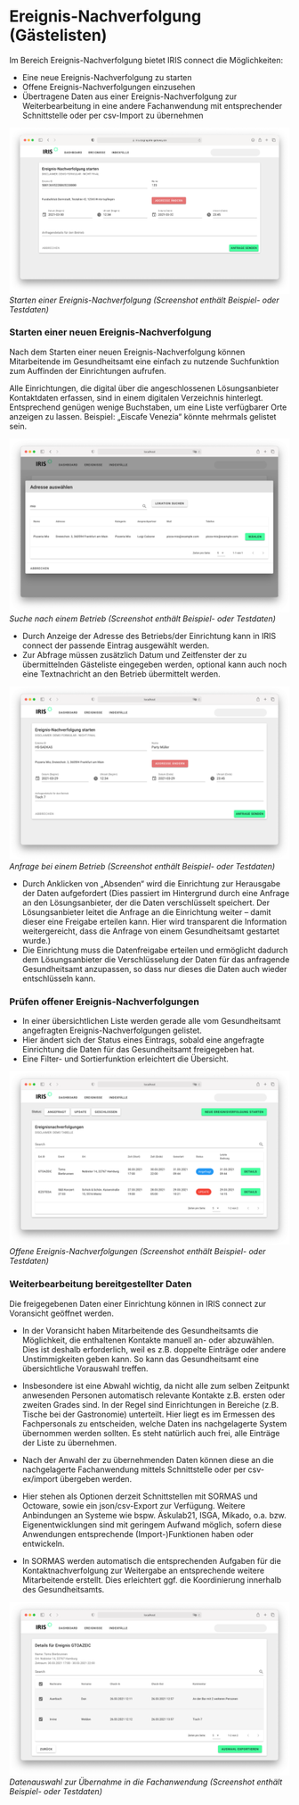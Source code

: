 # Ereignis-Nachverfolgung (Gästelisten)

Im Bereich Ereignis-Nachverfolgung bietet IRIS connect die Möglichkeiten:

* Eine neue Ereignis-Nachverfolgung zu starten
* Offene Ereignis-Nachverfolgungen einzusehen
* Übertragene Daten aus einer Ereignis-Nachverfolgung zur Weiterbearbeitung in eine andere Fachanwendung mit entsprechender Schnittstelle oder per csv-Import zu übernehmen

![IRIS_event_start_request](images/IRIS_event_start_request.png "Starten einer Ereignis-Nachverfolgung (Screenshot enthält Beispiel- oder Testdaten)")
_Starten einer Ereignis-Nachverfolgung (Screenshot enthält Beispiel- oder Testdaten)_


### Starten einer neuen Ereignis-Nachverfolgung


Nach dem Starten einer neuen Ereignis-Nachverfolgung können Mitarbeitende im Gesundheitsamt eine einfach zu nutzende Suchfunktion zum Auffinden der Einrichtungen aufrufen.

Alle Einrichtungen, die digital über die angeschlossenen Lösungsanbieter Kontaktdaten erfassen, sind in einem digitalen Verzeichnis hinterlegt. Entsprechend genügen wenige Buchstaben, um eine Liste verfügbarer Orte anzeigen zu lassen. Beispiel: „Eiscafe Venezia“ könnte mehrmals gelistet sein.

![IRIS_event_looking_for_location](images/IRIS_event_looking_for_location.png "Suche nach einem Betrieb (Screenshot enthält Beispiel- oder Testdaten)")
_Suche nach einem Betrieb (Screenshot enthält Beispiel- oder Testdaten)_



* Durch Anzeige der Adresse des Betriebs/der Einrichtung kann in IRIS connect der passende Eintrag ausgewählt werden.
* Zur Abfrage müssen zusätzlich Datum und Zeitfenster der zu übermittelnden Gästeliste eingegeben werden, optional kann auch noch eine Textnachricht an den Betrieb übermittelt werden.

![IRIS_event_request_location](images/IRIS_event_request_location.png "image_tooltip")
_Anfrage bei einem Betrieb (Screenshot enthält Beispiel- oder Testdaten)_



* Durch Anklicken von „Absenden“ wird die Einrichtung zur Herausgabe der Daten aufgefordert (Dies passiert im Hintergrund durch eine Anfrage an den Lösungsanbieter, der die Daten verschlüsselt speichert. Der Lösungsanbieter leitet die Anfrage an die Einrichtung weiter – damit dieser eine Freigabe erteilen kann. Hier wird transparent die Information weitergereicht, dass die Anfrage von einem Gesundheitsamt gestartet wurde.)
* Die Einrichtung muss die Datenfreigabe erteilen und ermöglicht dadurch dem Lösungsanbieter die Verschlüsselung der Daten für das anfragende Gesundheitsamt anzupassen, so dass nur dieses die Daten auch wieder entschlüsseln kann.


### Prüfen offener Ereignis-Nachverfolgungen

* In einer übersichtlichen Liste werden gerade alle vom Gesundheitsamt angefragten Ereignis-Nachverfolgungen gelistet.
* Hier ändert sich der Status eines Eintrags, sobald eine angefragte  Einrichtung die Daten für das Gesundheitsamt freigegeben hat.
* Eine Filter- und Sortierfunktion erleichtert die Übersicht.

![IRIS_event_dashboard](images/IRIS_event_dashboard.png "Offene Ereignis-Nachverfolgungen (Screenshot enthält Beispiel- oder Testdaten)")
_Offene Ereignis-Nachverfolgungen (Screenshot enthält Beispiel- oder Testdaten)_


### Weiterbearbeitung bereitgestellter Daten

Die freigegebenen Daten einer Einrichtung können in IRIS connect zur Voransicht geöffnet werden.

* In der Voransicht haben Mitarbeitende des Gesundheitsamts die Möglichkeit, die enthaltenen Kontakte manuell an- oder abzuwählen. Dies ist deshalb erforderlich, weil es z.B. doppelte Einträge oder andere Unstimmigkeiten geben kann. So kann das Gesundheitsamt eine übersichtliche Vorauswahl treffen.

* Insbesondere ist eine Abwahl wichtig, da nicht alle zum selben Zeitpunkt anwesenden Personen automatisch relevante Kontakte z.B. ersten oder zweiten Grades sind. In der Regel sind Einrichtungen in Bereiche (z.B. Tische bei der Gastronomie) unterteilt. Hier liegt es im Ermessen des Fachpersonals zu entscheiden, welche Daten ins nachgelagerte System übernommen werden sollten. Es steht natürlich auch frei, alle Einträge der Liste zu übernehmen.

* Nach der Anwahl der zu übernehmenden Daten können diese an die nachgelagerte Fachanwendung mittels Schnittstelle oder per csv-ex/import übergeben werden.
* Hier stehen als Optionen derzeit Schnittstellen mit SORMAS und Octoware, sowie ein json/csv-Export zur Verfügung. Weitere Anbindungen an Systeme wie bspw. Äskulab21, ISGA, Mikado, o.a. bzw. Eigenentwicklungen sind mit geringem Aufwand möglich, sofern diese Anwendungen entsprechende (Import-)Funktionen haben oder entwickeln.
* In SORMAS werden automatisch die entsprechenden Aufgaben für die Kontaktnachverfolgung zur Weitergabe an entsprechende weitere Mitarbeitende erstellt. Dies erleichtert ggf. die Koordinierung innerhalb des Gesundheitsamts.

![IRIS_event_details](images/IRIS_event_details.png "Datenauswahl zur Übernahme in die Fachanwendung (Screenshot enthält Beispiel- oder Testdaten)")
_Datenauswahl zur Übernahme in die Fachanwendung (Screenshot enthält Beispiel- oder Testdaten)_
